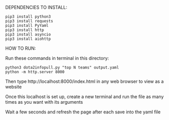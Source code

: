 DEPENDENCIES TO INSTALL:

    pip3 install python3
    pip3 install requests
    pip3 install PyYaml
    pip3 install http
    pip3 install asyncio
    pip3 install aiohttp

HOW TO RUN:

Run these commands in terminal in this directory:

    python3 dota2infopull.py "top N teams" output.yaml
    python -m http.server 8000

Then type http://localhost:8000/index.html in any web browser to view as a website

Once this localhost is set up, create a new terminal and run the file as many times as you want with its arguments

Wait a few seconds and refresh the page after each save into the yaml file
